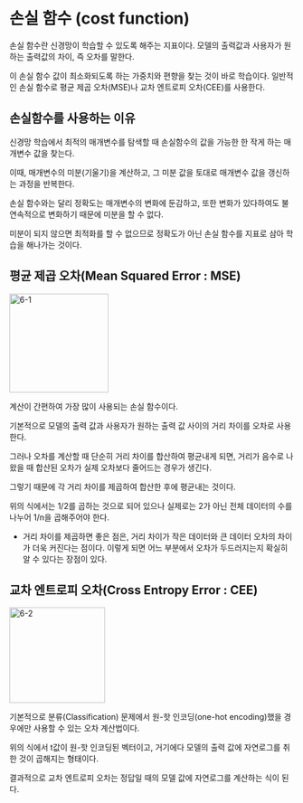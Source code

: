 # 손실 함수 (cost function)
손실 함수란 신경망이 학습할 수 있도록 해주는 지표이다. 모델의 출력값과 사용자가 원하는 출력값의 차이, 즉 오차를 말한다.

이 손실 함수 값이 최소화되도록 하는 가중치와 편향을 찾는 것이 바로 학습이다. 일반적인 손실 함수로 평균 제곱 오차(MSE)나 교차 엔트로피 오차(CEE)를 사용한다.

## 손실함수를 사용하는 이유
신경망 학습에서 최적의 매개변수를 탐색할 때 손실함수의 값을 가능한 한 작게 하는 매개변수 값을 찾는다.

이때, 매개변수의 미분(기울기)을 계산하고, 그 미분 값을 토대로 매개변수 값을 갱신하는 과정을 반복한다.

손실 함수와는 달리 정확도는 매개변수의 변화에 둔감하고, 또한 변화가 있다하여도 불연속적으로 변화하기 때문에 미분을 할 수 없다.

미분이 되지 않으면 최적화를 할 수 없으므로 정확도가 아닌 손실 함수를 지표로 삼아 학습을 해나가는 것이다.


## 평균 제곱 오차(Mean Squared Error : MSE)
<img width="175" alt="6-1" src="https://user-images.githubusercontent.com/63298243/92325346-b74f5380-f084-11ea-86b8-e78de707e8f6.png">

계산이 간편하여 가장 많이 사용되는 손실 함수이다.

기본적으로 모델의 출력 값과 사용자가 원하는 출력 값 사이의 거리 차이를 오차로 사용한다.

그러나 오차를 계산할 때 단순히 거리 차이를 합산하여 평균내게 되면, 거리가 음수로 나왔을 때 합산된 오차가 실제 오차보다 줄어드는 경우가 생긴다.

그렇기 때문에 각 거리 차이를 제곱하여 합산한 후에 평균내는 것이다.

위의 식에서는 1/2를 곱하는 것으로 되어 있으나 실제로는 2가 아닌 전체 데이터의 수를 나누어 1/n을 곱해주어야 한다.

 - 거리 차이를 제곱하면 좋은 점은, 거리 차이가 작은 데이터와 큰 데이터 오차의 차이가 더욱 커진다는 점이다. 이렇게 되면 어느 부분에서 오차가 두드러지는지 확실히 알 수 있다는 장점이 있다.

## 교차 엔트로피 오차(Cross Entropy Error : CEE)
<img width="169" alt="6-2" src="https://user-images.githubusercontent.com/63298243/92325348-b8808080-f084-11ea-9036-036fade6c6eb.png">

기본적으로 분류(Classification) 문제에서 원-핫 인코딩(one-hot encoding)했을 경우에만 사용할 수 있는 오차 계산법이다.

위의 식에서 t값이 원-핫 인코딩된 벡터이고, 거기에다 모델의 출력 값에 자연로그를 취한 것이 곱해지는 형태이다.

결과적으로 교차 엔트로피 오차는 정답일 때의 모델 값에 자연로그를 계산하는 식이 된다.

